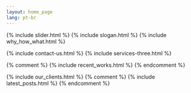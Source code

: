 ```yaml
--- 
layout: home_page
lang: pt-br
---
```


{% include slider.html %}
{% include slogan.html %}
{% include why_how_what.html %}

{% include contact-us.html %}
{% include services-three.html %}

{% comment %}
{% include recent_works.html %}
{% endcomment %}

{% include our_clients.html %}
{% comment %}
{% include latest_posts.html %}
{% endcomment %}
